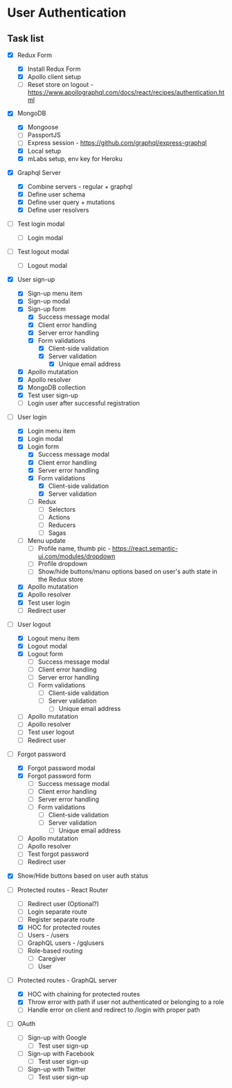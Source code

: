 # User Authentication

## Task list

- [x] Redux Form
  - [x] Install Redux Form
  - [x] Apollo client setup
  - [ ] Reset store on logout - https://www.apollographql.com/docs/react/recipes/authentication.html

- [x] MongoDB
  - [x] Mongoose
  - [ ] PassportJS
  - [ ] Express session - https://github.com/graphql/express-graphql
  - [x] Local setup
  - [x] mLabs setup, env key for Heroku

- [x] Graphql Server
  - [x] Combine servers - regular + graphql
  - [x] Define user schema
  - [x] Define user query + mutations
  - [x] Define user resolvers

- [ ] Test login modal
  - [ ] Login modal
- [ ] Test logout modal
  - [ ] Logout modal

- [x] User sign-up
  - [x] Sign-up menu item
  - [x] Sign-up modal
  - [x] Sign-up form
    - [x] Success message modal
    - [x] Client error handling
    - [x] Server error handling
    - [x] Form validations
      - [x] Client-side validation
      - [x] Server validation
        - [x] Unique email address
  - [x] Apollo mutatation
  - [x] Apollo resolver
  - [x] MongoDB collection
  - [x] Test user sign-up
  - [ ] Login user after successful registration

- [ ] User login
  - [x] Login menu item
  - [x] Login modal
  - [x] Login form
    - [x] Success message modal
    - [x] Client error handling
    - [x] Server error handling
    - [x] Form validations
      - [x] Client-side validation
      - [x] Server validation
    - [ ] Redux
      - [ ] Selectors
      - [ ] Actions
      - [ ] Reducers
      - [ ] Sagas
  - [ ] Menu update
    - [ ] Profile name, thumb pic - https://react.semantic-ui.com/modules/dropdown
    - [ ] Profile dropdown
    - [ ] Show/hide buttons/manu options based on user's auth state in the Redux store
  - [x] Apollo mutatation
  - [x] Apollo resolver
  - [x] Test user login
  - [ ] Redirect user

- [ ] User logout
  - [x] Logout menu item
  - [x] Logout modal
  - [x] Logout form
    - [ ] Success message modal
    - [ ] Client error handling
    - [ ] Server error handling
    - [ ] Form validations
      - [ ] Client-side validation
      - [ ] Server validation
        - [ ] Unique email address
  - [ ] Apollo mutatation
  - [ ] Apollo resolver
  - [ ] Test user logout
  - [ ] Redirect user

- [ ] Forgot password
  - [x] Forgot password modal
  - [x] Forgot password form
    - [ ] Success message modal
    - [ ] Client error handling
    - [ ] Server error handling
    - [ ] Form validations
      - [ ] Client-side validation
      - [ ] Server validation
        - [ ] Unique email address
  - [ ] Apollo mutatation
  - [ ] Apollo resolver
  - [ ] Test forgot password
  - [ ] Redirect user

- [x] Show/Hide buttons based on user auth status

- [ ] Protected routes - React Router
  - [ ] Redirect user (Optional?)
  - [ ] Login separate route
  - [ ] Register separate route
  - [x] HOC for protected routes
  - [ ] Users - /users
  - [ ] GraphQL users - /gqlusers
  - [ ] Role-based routing
    - [ ] Caregiver
    - [ ] User

- [ ] Protected routes - GraphQL server
  - [x] HOC with chaining for protected routes
  - [x] Throw error with path if user not authenticated or belonging to a role
  - [ ] Handle error on client and redirect to /login with proper path

- [ ] OAuth
  - [ ] Sign-up with Google
    - [ ] Test user sign-up
  - [ ] Sign-up with Facebook
    - [ ] Test user sign-up
  - [ ] Sign-up with Twitter
    - [ ] Test user sign-up
